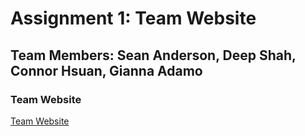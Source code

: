 # Assignment 1: Team Website

## Team Members: Sean Anderson, Deep Shah, Connor Hsuan, Gianna Adamo

### Team Website

[Team Website](https://sites.google.com/stevens.edu/cpe-322-engineering-design-vi/home)
